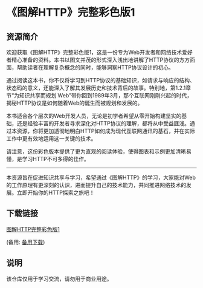 # 《图解HTTP》完整彩色版1

## 资源简介

欢迎获取《图解HTTP》完整彩色版1，这是一份专为Web开发者和网络技术爱好者精心准备的资料。本书以图文并茂的形式深入浅出地讲解了HTTP协议的方方面面，帮助读者在理解复杂概念的同时，能够洞察HTTP协议设计的初心。

通过阅读这本书，你不仅将学习到HTTP协议的基础知识，如请求与响应的结构、状态码的意义，还能深入了解其发展历史和技术背后的故事。特别地，第1.2.1章节“为知识共享而规划 Web”带你回到1989年3月，那个互联网刚刚兴起的时代，揭秘HTTP协议是如何随着Web的诞生而被规划和发展的。

本书适合各个层次的Web开发人员，无论是初学者希望从零开始构建坚实的基础，还是经验丰富的开发者寻求深化对HTTP协议的理解，都将从中受益匪浅。通过本资源，你将更加透彻地明白HTTP如何成为现代互联网通讯的基石，并在实际工作中更有效地运用这一关键的技术。

请注意，这份彩色版本提供了更为直观的阅读体验，使得图表和示例更加清晰易懂，是学习HTTP不可多得的佳作。

---

本资源旨在促进知识共享与学习，希望通过《图解HTTP》的学习，大家能对Web的工作原理有更深刻的认识，进而提升自己的技术能力，共同推进网络技术的发展。立即开始你的HTTP探索之旅吧！

## 下载链接
[图解HTTP完整彩色版1](https://pan.quark.cn/s/1a8ac7eaf9f3) 

(备用: [备用下载](https://pan.baidu.com/s/1wnpv5DIyGxPVQgV1UM2D2A?pwd=1234))

## 说明

该仓库仅用于学习交流，请勿用于商业用途。
